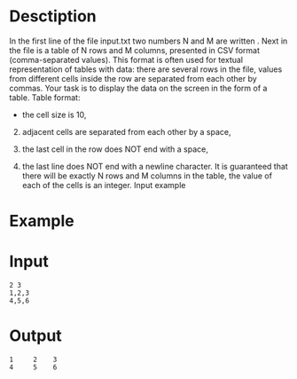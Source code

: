 # Desctiption

In the first line of the file input.txt two numbers N and M are written . Next in the file is a table of N rows and M columns, presented in CSV format (comma-separated values). This format is often used for textual representation of tables with data: there are several rows in the file, values from different cells inside the row are separated from each other by commas. Your task is to display the data on the screen in the form of a table. Table format:

 - the cell size is 10,

2) adjacent cells are separated from each other by a space,

3) the last cell in the row does NOT end with a space,

4) the last line does NOT end with a newline character. It is guaranteed that there will be exactly N rows and M columns in the table, the value of each of the cells is an integer. Input example

# Example

# Input

```
2 3
1,2,3
4,5,6
```

# Output

```
1     2    3
4     5    6
```